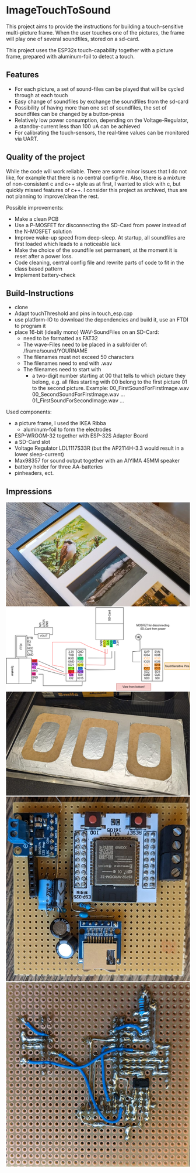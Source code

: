 # ImageTouchToSound
This project aims to provide the instructions for building a touch-sensitive multi-picture frame. When the user touches one of the pictures, the frame will play one of several soundfiles, stored on a sd-card.

This project uses the ESP32s touch-capability together with a picture frame, prepared with aluminum-foil to detect a touch.

## Features
* For each picture, a set of sound-files can be played that will be cycled through at each touch
* Easy change of soundfiles by exchange the soundfiles from the sd-card
* Possibility of having more than one set of soundfiles, the set of soundfiles can be changed by a button-press
* Relatively low power consumption, depending on the Voltage-Regulator, a standby-current less than 100 uA can be achieved
* For calibrating the touch-sensors, the real-time values can be monitored via UART.


## Quality of the project
While the code will work reliable. There are some minor issues that I do not like, for example that there is no central config-file. Also, there is a mixture of non-consistent c and c++ style as at first, I wanted to stick with c, but quickly missed features of c++. I consider this project as archived, thus are not planning to improve/clean the rest. 

Possible improvements:
* Make a clean PCB
* Use a P-MOSFET for disconnecting the SD-Card from power instead of the N-MOSFET solution
* Improve wake-up speed from deep-sleep. At startup, all soundfiles are first loaded which leads to a noticeable lack
* Make the choice of the soundfile set permanent, at the moment it is reset after a power loss.
* Code cleaning, central config file and rewrite parts of code to fit in the class based pattern
* Implement battery-check


## Build-Instructions
* clone
* Adapt touchThreshold and pins in touch_esp.cpp
* use platform-IO to download the dependencies and build it, use an FTDI to program it
* place 16-bit (ideally mono) WAV-SoundFiles on an SD-Card:
    * need to be formatted as FAT32
    * The wave-Files need to be placed in a subfolder of: /frame/sound/YOURNAME
    * The filenames must not exceed 50 characters
    * The filenames need to end with .wav
    * The filenames need to start with 
        * a two-digit number starting at 00 that tells to which picture they belong, e.g. all files starting with 00 belong to the first picture 01 to the second picture. Example: 00_FirstSoundForFirstImage.wav 00_SecondSoundForFirstImage.wav ... 01_FirstSoundForSecondImage.wav ...
    

Used components:
* a picture frame, I used the IKEA Ribba
    * aluminum-foil to form the electrodes
* ESP-WROOM-32 together with ESP-32S Adapter Board
* a SD-Card slot
* Voltage Regulator LDL1117S33R  (but the AP2114H-3.3 would result in a lower sleep-current)
* Max98357 for sound output together with an AIYIMA 45MM speaker
* battery holder for three AA-batteries
* pinheaders, ect.


## Impressions
![Example of ](docs/exampleFrame.jpg)
![Overview of the connections for the different components to the ESP32. View from bottom!](docs/Schematic_Breakout.png)
![The placed aluminum foil on the background of the frame. The foil is connected at the back via cables.](docs/aluminumfoilElectrode.jpg)
![Top view of the quickly assembled PCB](docs/boardTop.jpg)
![Bottom view of the quickly assembled PCB](docs/boardBottom.jpg)